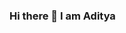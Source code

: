 ### Hi there 👋 I am Aditya

<!--
**adityakode/adityakode** is a ✨ _special_ ✨ repository because its `README.md` (this file) appears on your GitHub profile.

Here are some ideas to get you started:

- 🔭 I’m currently working on ... Blockchain Development 
- 🌱 I’m currently learning ...DSA,Javascript,Solidity,Rust
- 👯 I’m looking to collaborate on ...Web3 and NFT Projects
- 🤔 I’m looking for help with ...ReactJS
- 💬 Ask me about ...Blockchain,Ethereum,NFTs
- 📫 How to reach me: ...https://www.linkedin.com/in/adityakode/
- 😄 Pronouns: ...He/Him
- ⚡ Fun fact: ...I invest my precious time on assignments
-->
